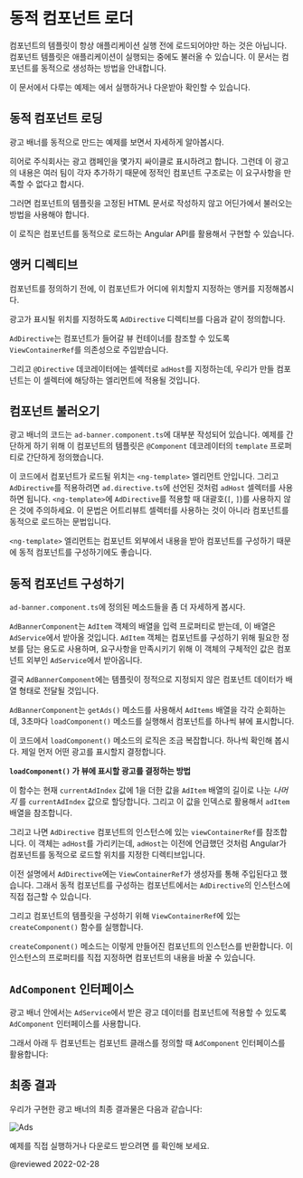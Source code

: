 <!--
# Dynamic component loader
-->
# 동적 컴포넌트 로더

<!--
Component templates are not always fixed.
An application might need to load new components at runtime.
This cookbook shows you how to add components dynamically.

See the <live-example name="dynamic-component-loader"></live-example> of the code in this cookbook.
-->
컴포넌트의 템플릿이 항상 애플리케이션 실행 전에 로드되어야만 하는 것은 아닙니다.
컴포넌트 템플릿은 애플리케이션이 실행되는 중에도 불러올 수 있습니다.
이 문서는 컴포넌트를 동적으로 생성하는 방법을 안내합니다.

이 문서에서 다루는 예제는 <live-example name="dynamic-component-loader"></live-example>에서 실행하거나 다운받아 확인할 수 있습니다.


<a id="dynamic-loading"></a>

<!--
## Dynamic component loading
-->
## 동적 컴포넌트 로딩

<!--
The following example shows how to build a dynamic ad banner.

The hero agency is planning an ad campaign with several different ads cycling through the banner.
New ad components are added frequently by several different teams.
This makes it impractical to use a template with a static component structure.

Instead, you need a way to load a new component without a fixed reference to the component in the ad banner's template.

Angular comes with its own API for loading components dynamically.
-->
광고 배너를 동적으로 만드는 예제를 보면서 자세하게 알아봅시다.

히어로 주식회사는 광고 캠페인을 몇가지 싸이클로 표시하려고 합니다.
그런데 이 광고의 내용은 여러 팀이 각자 추가하기 때문에 정적인 컴포넌트 구조로는 이 요구사항을 만족할 수 없다고 합시다.

그러면 컴포넌트의 템플릿을 고정된 HTML 문서로 작성하지 않고 어딘가에서 불러오는 방법을 사용해야 합니다.

이 로직은 컴포넌트를 동적으로 로드하는 Angular API를 활용해서 구현할 수 있습니다.


<a id="directive"></a>

<!--
## The anchor directive
-->
## 앵커 디렉티브

<!--
Before adding components, you have to define an anchor point to tell Angular where to insert components.

The ad banner uses a helper directive called `AdDirective` to mark valid insertion points in the template.

<code-example header="src/app/ad.directive.ts" path="dynamic-component-loader/src/app/ad.directive.ts"></code-example>

`AdDirective` injects `ViewContainerRef` to gain access to the view container of the element that will host the dynamically added component.

In the `@Directive` decorator, notice the selector name, `adHost`; that's what you use to apply the directive to the element.
The next section shows you how.
-->
컴포넌트를 정의하기 전에, 이 컴포넌트가 어디에 위치할지 지정하는 앵커를 지정해봅시다.

광고가 표시될 위치를 지정하도록 `AdDirective` 디렉티브를 다음과 같이 정의합니다.

<code-example header="src/app/ad.directive.ts" path="dynamic-component-loader/src/app/ad.directive.ts"></code-example>

`AdDirective`는 컴포넌트가 들어갈 뷰 컨테이너를 참조할 수 있도록 `ViewContainerRef`를 의존성으로 주입받습니다.

그리고 `@Directive` 데코레이터에는 셀렉터로 `adHost`를 지정하는데, 우리가 만들 컴포넌트는 이 셀렉터에 해당하는 엘리먼트에 적용될 것입니다.



<a id="loading-components"></a>

<!--
## Loading components
-->
## 컴포넌트 불러오기

<!--
Most of the ad banner implementation is in `ad-banner.component.ts`.
To keep things simple in this example, the HTML is in the `@Component` decorator's `template` property as a template string.

The `<ng-template>` element is where you apply the directive you just made.
To apply the `AdDirective`, recall the selector from `ad.directive.ts`, `[adHost]`.
Apply that to `<ng-template>` without the square brackets.
Now Angular knows where to dynamically load components.

<code-example header="src/app/ad-banner.component.ts (template)" path="dynamic-component-loader/src/app/ad-banner.component.ts" region="ad-host"></code-example>

The `<ng-template>` element is a good choice for dynamic components because it doesn't render any additional output.
-->
광고 배너의 코드는 `ad-banner.component.ts`에 대부분 작성되어 있습니다.
예제를 간단하게 하기 위해 이 컴포넌트의 템플릿은 `@Component` 데코레이터의 `template` 프로퍼티로 간단하게 정의했습니다.

이 코드에서 컴포넌트가 로드될 위치는 `<ng-template>` 엘리먼트 안입니다.
그리고 `AdDirective`를 적용하려면 `ad.directive.ts`에 선언된 것처럼 `adHost` 셀렉터를 사용하면 됩니다.
`<ng-template>`에 `AdDirective`를 적용할 때 대괄호(`[`, `]`)를 사용하지 않은 것에 주의하세요.
이 문법은 어트리뷰트 셀렉터를 사용하는 것이 아니라 컴포넌트를 동적으로 로드하는 문법입니다.

<code-example header="src/app/ad-banner.component.ts (템플릿)" path="dynamic-component-loader/src/app/ad-banner.component.ts" region="ad-host"></code-example>

`<ng-template>` 엘리먼트는 컴포넌트 외부에서 내용을 받아 컴포넌트를 구성하기 때문에 동적 컴포넌트를 구성하기에도 좋습니다.


<a id="resolving-components"></a>

<!--
## Resolving components
-->
## 동적 컴포넌트 구성하기

<!--
Take a closer look at the methods in `ad-banner.component.ts`.

`AdBannerComponent` takes an array of `AdItem` objects as input, which ultimately comes from `AdService`.
`AdItem` objects specify the type of component to load and any data to bind to the component.`AdService` returns the actual ads making up the ad campaign.

Passing an array of components to `AdBannerComponent` allows for a dynamic list of ads without static elements in the template.

With its `getAds()` method, `AdBannerComponent` cycles through the array of `AdItems` and loads a new component every 3 seconds by calling `loadComponent()`.


<code-example header="src/app/ad-banner.component.ts (excerpt)" path="dynamic-component-loader/src/app/ad-banner.component.ts" region="class"></code-example>
-->
`ad-banner.component.ts`에 정의된 메소드들을 좀 더 자세하게 봅시다.

`AdBannerComponent`는 `AdItem` 객체의 배열을 입력 프로퍼티로 받는데, 이 배열은 `AdService`에서 받아올 것입니다.
`AdItem` 객체는 컴포넌트를 구성하기 위해 필요한 정보를 담는 용도로 사용하며, 요구사항을 만족시키기 위해 이 객체의 구체적인 값은 컴포넌트 외부인 `AdService`에서 받아옵니다.

결국 `AdBannerComponent`에는 템플릿이 정적으로 지정되지 않은 컴포넌트 데이터가 배열 형태로 전달될 것입니다.

`AdBannerComponent`는 `getAds()` 메소드를 사용해서 `AdItems` 배열을 각각 순회하는데, 3초마다 `loadComponent()` 메소드를 실행해서 컴포넌트를 하나씩 뷰에 표시합니다.


<code-example header="src/app/ad-banner.component.ts (일부)" path="dynamic-component-loader/src/app/ad-banner.component.ts" region="class"></code-example>

이 코드에서 `loadComponent()` 메소드의 로직은 조금 복잡합니다.
하나씩 확인해 봅시다. 제일 먼저 어떤 광고를 표시할지 결정합니다.

<div class="alert is-helpful">

<!--
**How `loadComponent()` chooses an ad**

The `loadComponent()` method chooses an ad using some math.

First, it sets the `currentAdIndex` by taking whatever it currently is plus one, dividing that by the length of the `AdItem` array, and using the *remainder* as the new `currentAdIndex` value.
Then, it uses that value to select an `adItem` from the array.
-->
**`loadComponent()` 가 뷰에 표시할 광고를 결정하는 방법**

이 함수는 현재 `currentAdIndex` 값에 1을 더한 값을 `AdItem` 배열의 길이로 나눈 _나머지_ 를 `currentAdIndex` 값으로 할당합니다.
그리고 이 값을 인덱스로 활용해서 `adItem` 배열을 참조합니다.

</div>

<!--
Next, you're targeting the `viewContainerRef` that exists on this specific instance of the component.
How do you know it's this specific instance?
Because it's referring to `adHost`, and `adHost` is the directive you set up earlier to tell Angular where to insert dynamic components.

As you may recall, `AdDirective` injects `ViewContainerRef` into its constructor.
This is how the directive accesses the element that you want to use to host the dynamic component.

To add the component to the template, you call `createComponent()` on `ViewContainerRef`.

The `createComponent()` method returns a reference to the loaded component.
Use that reference to interact with the component by assigning to its properties or calling its methods.
-->
그리고 나면 `AdDirective` 컴포넌트의 인스턴스에 있는 `viewContainerRef`를 참조합니다.
이 객체는 `adHost`를 가리키는데, `adHost`는 이전에 언급했던 것처럼 Angular가 컴포넌트를 동적으로 로드할 위치를 지정한 디렉티브입니다.

이전 설명에서 `AdDirective`에는 `ViewContainerRef`가 생성자를 통해 주입된다고 했습니다.
그래서 동적 컴포넌트를 구성하는 컴포넌트에서는 `AdDirective`의 인스턴스에 직접 접근할 수 있습니다.

그리고 컴포넌트의 템플릿을 구성하기 위해 `ViewContainerRef`에 있는 `createComponent()` 함수를 실행합니다.

`createComponent()` 메소드는 이렇게 만들어진 컴포넌트의 인스턴스를 반환합니다.
이 인스턴스의 프로퍼티를 직접 지정하면 컴포넌트의 내용을 바꿀 수 있습니다.


<a id="common-interface"></a>

<!--
## The `AdComponent` interface
-->
## `AdComponent` 인터페이스

<!--
In the ad banner, all components implement a common `AdComponent` interface to standardize the API for passing data to the components.

Here are two sample components and the `AdComponent` interface for reference:
-->
광고 배너 안에서는 `AdService`에서 받은 광고 데이터를 컴포넌트에 적용할 수 있도록 `AdComponent` 인터페이스를 사용합니다.

그래서 아래 두 컴포넌트는 컴포넌트 클래스를 정의할 때 `AdComponent` 인터페이스를 활용합니다:

<code-tabs>
    <code-pane header="hero-job-ad.component.ts" path="dynamic-component-loader/src/app/hero-job-ad.component.ts"></code-pane>
    <code-pane header="hero-profile.component.ts" path="dynamic-component-loader/src/app/hero-profile.component.ts"></code-pane>
    <code-pane header="ad.component.ts" path="dynamic-component-loader/src/app/ad.component.ts"></code-pane>
</code-tabs>


<a id="final-ad-baner"></a>

<!--
## Final ad banner
-->
## 최종 결과

<!--
The final ad banner looks like this:
-->
우리가 구현한 광고 배너의 최종 결과물은 다음과 같습니다:

<div class="lightbox">

<img alt="Ads" src="generated/images/guide/dynamic-component-loader/ads-example.gif">

</div>

<!--
See the <live-example name="dynamic-component-loader"></live-example>.
-->
예제를 직접 실행하거나 다운로드 받으려면 <live-example name="dynamic-component-loader"></live-example>를 확인해 보세요.

<!-- links -->

<!-- external links -->

<!-- end links -->

@reviewed 2022-02-28
